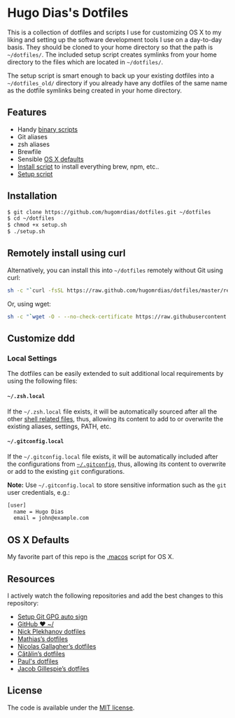 # Hugo Dias's Dotfiles

This is a collection of dotfiles and scripts I use for customizing OS X to my liking and setting up the software development tools I use on a day-to-day basis. They should be cloned to your home directory so that the path is `~/dotfiles/`. The included setup script creates symlinks from your home directory to the files which are located in `~/dotfiles/`.

The setup script is smart enough to back up your existing dotfiles into a `~/dotfiles_old/` directory if you already have any dotfiles of the same name as the dotfile symlinks being created in your home directory.

## Features

-   Handy [binary scripts](bin/)
-   Git aliases
-   zsh aliases
-   Brewfile
-   Sensible [OS X defaults](.macos)
-   [Install script](install.sh) to install everything brew, npm, etc..
-   [Setup script](setup.sh)

## Installation

```sh
$ git clone https://github.com/hugomrdias/dotfiles.git ~/dotfiles
$ cd ~/dotfiles
$ chmod +x setup.sh
$ ./setup.sh
```

## Remotely install using curl

Alternatively, you can install this into `~/dotfiles` remotely without Git using curl:

```sh
sh -c "`curl -fsSL https://raw.github.com/hugomrdias/dotfiles/master/remote-setup.sh`"
```

Or, using wget:

```sh
sh -c "`wget -O - --no-check-certificate https://raw.githubusercontent.com/hugomrdias/dotfiles/master/remote-setup.sh`"
```

## Customize ddd

### Local Settings

The dotfiles can be easily extended to suit additional local
requirements by using the following files:

#### `~/.zsh.local`

If the `~/.zsh.local` file exists, it will be automatically sourced
after all the other [shell related files](shell), thus, allowing its
content to add to or overwrite the existing aliases, settings, PATH,
etc.

#### `~/.gitconfig.local`

If the `~/.gitconfig.local` file exists, it will be automatically
included after the configurations from [`~/.gitconfig`](.gitconfig), thus, allowing
its content to overwrite or add to the existing `git` configurations.

**Note:** Use `~/.gitconfig.local` to store sensitive information such
as the `git` user credentials, e.g.:

```sh
[user]
  name = Hugo Dias
  email = john@example.com
```

## OS X Defaults

My favorite part of this repo is the [.macos](.macos) script for OS X.

## Resources

I actively watch the following repositories and add the best changes to this repository:

-   [Setup Git GPG auto sign](https://gist.github.com/hugomrdias/0092a533d7bd87cadd0647f1985d6ca5)
-   [GitHub ❤ ~/](http://dotfiles.github.com/)
-   [Nick Plekhanov dotfiles](https://github.com/nicksp/dotfiles)
-   [Mathias’s dotfiles](https://github.com/mathiasbynens/dotfiles)
-   [Nicolas Gallagher’s dotfiles](https://github.com/necolas/dotfiles)
-   [Cătălin’s dotfiles](https://github.com/alrra/dotfiles)
-   [Paul's dotfiles](https://github.com/paulirish/dotfiles)
-   [Jacob Gillespie’s dotfiles](https://github.com/jacobwg/dotfiles)

## License

The code is available under the [MIT license](LICENSE).
